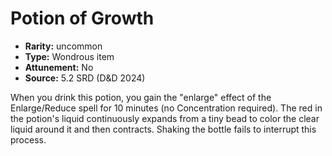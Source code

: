 
# Potion of Growth

* **Rarity:** uncommon
* **Type:** Wondrous item
* **Attunement:** No
* **Source:** 5.2 SRD (D&D 2024)


When you drink this potion, you gain the "enlarge" effect of the Enlarge/Reduce spell for 10 minutes (no Concentration required). The red in the potion's liquid continuously expands from a tiny bead to color the clear liquid around it and then contracts. Shaking the bottle fails to interrupt this process.
